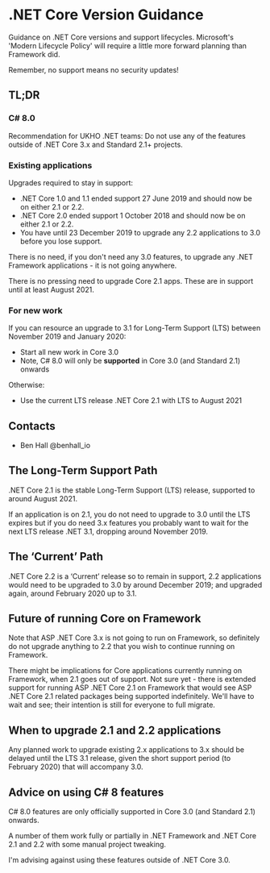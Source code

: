 # .NET Core Version Guidance

Guidance on .NET Core versions and support lifecycles. Microsoft's 'Modern Lifecycle Policy' will require a little more forward planning than Framework did.

Remember, no support means no security updates!

## TL;DR

### C# 8.0

Recommendation for UKHO .NET teams: Do not use any of the features outside of .NET Core 3.x and Standard 2.1+ projects.

### Existing applications

Upgrades required to stay in support:

- .NET Core 1.0 and 1.1 ended support 27 June 2019 and should now be on either 2.1 or 2.2.
- .NET Core 2.0 ended support 1 October 2018 and should now be on either 2.1 or 2.2.
- You have until 23 December 2019 to upgrade any 2.2 applications to 3.0 before you lose support.

There is no need, if you don't need any 3.0 features, to upgrade any .NET Framework applications - it is not going anywhere.

There is no pressing need to upgrade Core 2.1 apps. These are in support until at least August 2021.

### For new work

If you can resource an upgrade to 3.1 for Long-Term Support (LTS) between November 2019 and January 2020:

- Start all new work in Core 3.0
- Note, C# 8.0 will only be **supported** in Core 3.0 (and Standard 2.1) onwards

Otherwise:

- Use the current LTS release .NET Core 2.1 with LTS to August 2021

## Contacts

- Ben Hall @benhall_io

## The Long-Term Support Path

.NET Core 2.1 is the stable Long-Term Support (LTS) release, supported to around August 2021.

If an application is on 2.1, you do not need to upgrade to 3.0 until the LTS expires but if you do need 3.x features you probably want to wait for the next LTS release .NET 3.1, dropping around November 2019.

## The ‘Current’ Path

.NET Core 2.2 is a ‘Current’ release so to remain in support, 2.2 applications would need to be upgraded to 3.0 by around December 2019; and upgraded again, around February 2020 up to 3.1.

## Future of running Core on Framework

Note that ASP .NET Core 3.x is not going to run on Framework, so definitely do not upgrade anything to 2.2 that you wish to continue running on Framework.

There might be implications for Core applications currently running on Framework, when 2.1 goes out of support. Not sure yet - there is extended support for running ASP .NET Core 2.1 on Framework that would see ASP .NET Core 2.1 related packages being supported indefinitely. We'll have to wait and see; their intention is still for everyone to full migrate.

## When to upgrade 2.1 and 2.2 applications

Any planned work to upgrade existing 2.x applications to 3.x should be delayed until the LTS 3.1 release, given the short support period (to February 2020) that will accompany 3.0.

## Advice on using C# 8 features

C# 8.0 features are only officially supported in Core 3.0 (and Standard 2.1) onwards.

A number of them work fully or partially in .NET Framework and .NET Core 2.1 and 2.2 with some manual project tweaking.

I'm advising against using these features outside of .NET Core 3.0.
